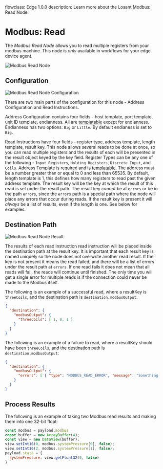 flowclass: Edge 1.0.0
description: Learn more about the Losant Modbus: Read Node.

# Modbus: Read

The *Modbus Read Node* allows you to read multiple registers from your modbus machine. This node is *only* available in workflows for your edge device agent.

![Modbus Read Node](/images/workflows/data/modbus-read-node.png "Modbus Read Node")

## Configuration

![Modbus Read Node Configuration](/images/workflows/data/modbus-read-node-configuration.png "Modbus Read Node Configuration")

There are two main parts of the configuration for this node - Address Configuration and Read Instructions.

Address Configuration contains four fields - host template, port template, unit ID template, endianness. All are [templatable](/workflows/accessing-payload-data/#string-templates) except for endianness. Endianness has two options: `Big` or `Little`. By default endianess is set to `Big`.

Read Instructions have four fields - register type, address template, length template, result key. This node allows several reads to be done at once, so you can read multiple registers and the results of each will be presented in the result object keyed by the key field. Register Types can be any one of the following - `Input Registers`, `Holding Registers`, `Discrete Input`, and `Coils`. Address Template is required and is [templatable](/workflows/accessing-payload-data/#string-templates). The address must be a number greater than or equal to 0 and less than 65535. By default, length template is 1, this defines how many registers to read past the given address template. The result key will be the key at which the result of this read is set under the result path. The result key *cannot* be at `errors` or be in the path `errors`, since the `errors` path is a special path where the node will place any errors that occur during reads. If the result key is present it will *always* be a list of results, even if the length is one. See below for examples.

## Destination Path

![Modbus Read Node Result](/images/workflows/data/modbus-read-node-result.png "Modbus Read Node Result")

The results of each read instruction read instruction will be placed inside the destination path at the result key. It is important that each result key is named uniquely so the node does not overwrite another read result. If the key is not present it means the read failed, and there will be a list of errors under the result path at `errors`. If one read fails it does not mean that all reads will fail, the reads will continue until finished. The only time you will get a single error for multiple reads is if the connection could never be made to the Modbus itself.

The following is an example of a successful read, where a resultKey is `threeCoils`, and the destination path is `destination.modbusOutput`:

```json
{
  "destination": {
    "modbusOutput": {
      "threeCoils": [ 1, 0, 1 ]
    }
  }
}
```

The following is an example of a failure to read, where a resultKey should have been `threeCoils`, and the destination path is `destination.modbusOutput`:

```json
{
  "destination": {
    "modbusOutput": {
      "errors": [ { "type": "MODBUS_READ_ERROR", "message": "Something useful to help you fix the issue." } ]
    }
  }
}
```

## Process Results

The following is an example of taking two Modbus read results and making them into one 32-bit float:

```javascript
const modbus = payload.modbus
const buffer = new ArrayBuffer(4);
const view = new DataView(buffer);
view.setInt16(0, modbus.systemPressure[0], false);
view.setInt16(2, modbus.systemPressure[1], false);
payload.state = {
  systemPressure: view.getFloat32(0, false)
}
```
